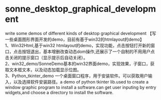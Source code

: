 # sonne_desktop_graphical_development
write some demos of different kinds of desktop graphical development 【写一些桌面图形界面开发的demo，目前有基于win32的htmlayout的demo】<br>1、Win32Html,基于win32 htmlayout的demo，实现功能，点击按钮打开新的窗口，点击按钮退出，基本增删改查动态dom操作,还展示了一个自制的不用用户点击关闭的提示窗口（显示提示后自动关闭）。<br>
2、win32_demo/SonneDemo基本的win32界面demo，实现效果，子窗口，获取文本框文本，以及动态加载显示位图。<br>
3、Python_tkinter_demo 一个桌面窗口程序，用于安装软件。可以获取用户输入，以及选择软件安装路径。a demo of python tkinter lib.used to create a window graphic program to install a software.can get user inputing by entry widgets,and choose a directory to install the software.
